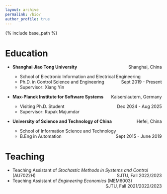 ```yaml
---
layout: archive
permalink: /bio/
author_profile: true
---
```


{% include base_path %}

Education
======

* **Shanghai Jiao Tong University** <span style="float:right">Shanghai, China</span>
  * School of Electronic Information and Electrical Engineering <span style="float:right">Sept 2019 - Present</span>
  * Ph.D. in Control Science and Engineering
  * Supervisor: Xiang Yin
 
* **Max-Planck Institute for Software Systems** <span style="float:right">Kaiserslautern, Germany</span>
  * Visiting Ph.D. Student <span style="float:right">Dec 2024 - Aug 2025</span>
  * Supervisor: Rupak Majumdar

* **University of Science and Technology of China** <span style="float:right">Hefei, China</span>
  * School of Information Science and Technology <span style="float:right">Sept 2015 - June 2019</span>
  * B.Eng in Automation


Teaching
======

* Teaching Assistant of *Stochastic Methods in Systems and Control* (AU7022H) <span style="float:right">SJTU, Fall 2022/2023</span>
* Teaching Assistant of *Engineering Economics* (MEM6003) <span style="float:right">SJTU, Fall 2021/2022/2023</span>

